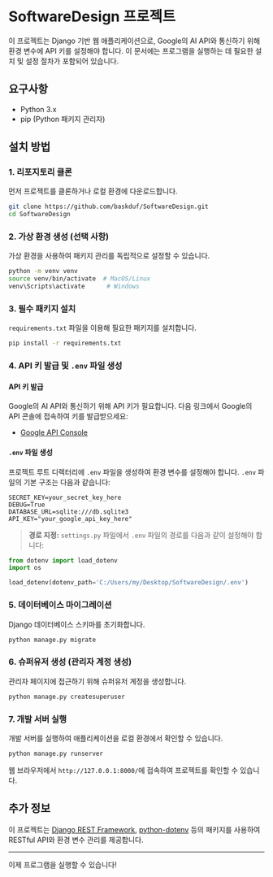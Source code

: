 
# SoftwareDesign 프로젝트

이 프로젝트는 Django 기반 웹 애플리케이션으로, Google의 AI API와 통신하기 위해 환경 변수에 API 키를 설정해야 합니다. 이 문서에는 프로그램을 실행하는 데 필요한 설치 및 설정 절차가 포함되어 있습니다.

## 요구사항

- Python 3.x
- pip (Python 패키지 관리자)

## 설치 방법

### 1. 리포지토리 클론

먼저 프로젝트를 클론하거나 로컬 환경에 다운로드합니다.

```bash
git clone https://github.com/baskduf/SoftwareDesign.git
cd SoftwareDesign
```

### 2. 가상 환경 생성 (선택 사항)

가상 환경을 사용하여 패키지 관리를 독립적으로 설정할 수 있습니다.

```bash
python -m venv venv
source venv/bin/activate  # MacOS/Linux
venv\Scripts\activate      # Windows
```

### 3. 필수 패키지 설치

`requirements.txt` 파일을 이용해 필요한 패키지를 설치합니다.

```bash
pip install -r requirements.txt
```

### 4. API 키 발급 및 `.env` 파일 생성

#### API 키 발급
Google의 AI API와 통신하기 위해 API 키가 필요합니다. 다음 링크에서 Google의 API 콘솔에 접속하여 키를 발급받으세요:

- [Google API Console](https://ai.google.dev/)

#### `.env` 파일 생성

프로젝트 루트 디렉터리에 `.env` 파일을 생성하여 환경 변수를 설정해야 합니다. `.env` 파일의 기본 구조는 다음과 같습니다:

```plaintext
SECRET_KEY=your_secret_key_here
DEBUG=True
DATABASE_URL=sqlite:///db.sqlite3
API_KEY="your_google_api_key_here"
```

> **경로 지정:** `settings.py` 파일에서 `.env` 파일의 경로를 다음과 같이 설정해야 합니다:

```python
from dotenv import load_dotenv
import os

load_dotenv(dotenv_path='C:/Users/my/Desktop/SoftwareDesign/.env')
```

### 5. 데이터베이스 마이그레이션

Django 데이터베이스 스키마를 초기화합니다.

```bash
python manage.py migrate
```

### 6. 슈퍼유저 생성 (관리자 계정 생성)

관리자 페이지에 접근하기 위해 슈퍼유저 계정을 생성합니다.

```bash
python manage.py createsuperuser
```

### 7. 개발 서버 실행

개발 서버를 실행하여 애플리케이션을 로컬 환경에서 확인할 수 있습니다.

```bash
python manage.py runserver
```

웹 브라우저에서 `http://127.0.0.1:8000/`에 접속하여 프로젝트를 확인할 수 있습니다.

## 추가 정보

이 프로젝트는 [Django REST Framework](https://www.django-rest-framework.org/), [python-dotenv](https://pypi.org/project/python-dotenv/) 등의 패키지를 사용하여 RESTful API와 환경 변수 관리를 제공합니다.

---

이제 프로그램을 실행할 수 있습니다!
